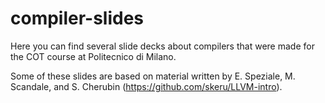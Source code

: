 # compiler-slides

Here you can find several slide decks about compilers that were made for
the COT course at Politecnico di Milano.

Some of these slides are based on material written by E. Speziale, M. Scandale,
and S. Cherubin (https://github.com/skeru/LLVM-intro).
